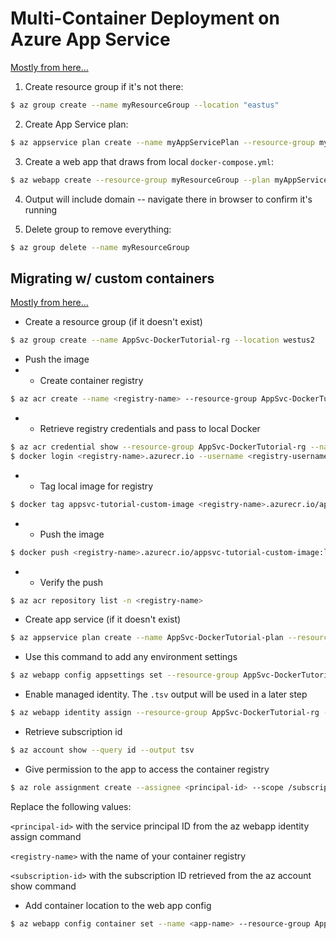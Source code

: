 # Multi-Container Deployment on Azure App Service

[Mostly from here...](https://docs.microsoft.com/en-us/azure/app-service/quickstart-multi-container)

1. Create resource group if it's not there:
```bash
$ az group create --name myResourceGroup --location "eastus"
```

2. Create App Service plan:
```bash
$ az appservice plan create --name myAppServicePlan --resource-group myResourceGroup --sku S1 --is-linux
```

3. Create a web app that draws from local `docker-compose.yml`:
```bash
$ az webapp create --resource-group myResourceGroup --plan myAppServicePlan --name <app_name> --multicontainer-config-type compose --multicontainer-config-file compose-wordpress.yml
```

4. Output will include domain -- navigate there in browser to confirm it's running

5. Delete group to remove everything:
```bash
$ az group delete --name myResourceGroup
```


## Migrating w/ custom containers


[Mostly from here...](https://docs.microsoft.com/en-us/azure/app-service/tutorial-custom-container?pivots=container-linux)


 - Create a resource group (if it doesn't exist)
```bash
$ az group create --name AppSvc-DockerTutorial-rg --location westus2
```

 - Push the image
 - - Create container registry
```bash
$ az acr create --name <registry-name> --resource-group AppSvc-DockerTutorial-rg --sku Basic --admin-enabled true
```

 - - Retrieve registry credentials and pass to local Docker
```bash
$ az acr credential show --resource-group AppSvc-DockerTutorial-rg --name <registry-name>
$ docker login <registry-name>.azurecr.io --username <registry-username>
```

 - - Tag local image for registry
```bash
$ docker tag appsvc-tutorial-custom-image <registry-name>.azurecr.io/appsvc-tutorial-custom-image:latest
```

 - - Push the image
```bash
$ docker push <registry-name>.azurecr.io/appsvc-tutorial-custom-image:latest
```

 - - Verify the push
```bash
$ az acr repository list -n <registry-name>
```

 - Create app service (if it doesn't exist)
```bash
$ az appservice plan create --name AppSvc-DockerTutorial-plan --resource-group AppSvc-DockerTutorial-rg --is-linux
```

 - Use this command to add any environment settings
```bash
$ az webapp config appsettings set --resource-group AppSvc-DockerTutorial-rg --name <app-name> --settings WEBSITES_PORT=8000
```

 - Enable managed identity. The `.tsv` output will be used in a later step
```bash
$ az webapp identity assign --resource-group AppSvc-DockerTutorial-rg --name <app-name> --query principalId --output tsv
```

 - Retrieve subscription id
 ```bash
$ az account show --query id --output tsv
 ```

 - Give permission to the app to access the container registry
```bash
$ az role assignment create --assignee <principal-id> --scope /subscriptions/<subscription-id>/resourceGroups/AppSvc-DockerTutorial-rg/providers/Microsoft.ContainerRegistry/registries/<registry-name> --role "AcrPull"
```

Replace the following values:

`<principal-id>` with the service principal ID from the az webapp identity assign command

`<registry-name>` with the name of your container registry

`<subscription-id>` with the subscription ID retrieved from the az account show command

 - Add container location to the web app config
 ```bash
$ az webapp config container set --name <app-name> --resource-group AppSvc-DockerTutorial-rg --docker-custom-image-name <registry-name>.azurecr.io/appsvc-tutorial-custom-image:latest --docker-registry-server-url https://<registry-name>.azurecr.io
 ```

